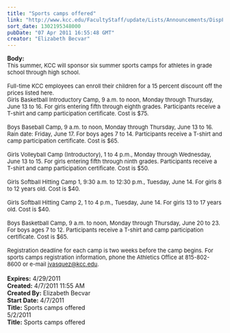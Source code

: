 ```yaml
---
title: "Sports camps offered"
link: "http://www.kcc.edu/FacultyStaff/update/Lists/Announcements/DispForm.aspx?ID=213"
sort_date: 1302195348000
pubDate: "07 Apr 2011 16:55:48 GMT"
creator: "Elizabeth Becvar"
---
```


<div><b>Body:</b> <div class=ExternalClassD6822360C4394F278393134FDC4F7E19><div><font size=2>This summer, KCC will sponsor six summer sports camps for athletes in grade school through high school.</font></div><font size=2>
<div><br>Full-time KCC employees can enroll their children for a 15 percent discount off the prices listed here.<br>Girls Basketball Introductory Camp, 9 a.m. to noon, Monday through Thursday, June 13 to 16. For girls entering fifth through eighth grades. Participants receive a T-shirt and camp participation certificate. Cost is $75.</div>
<div><br>Boys Baseball Camp, 9 a.m. to noon, Monday through Thursday, June 13 to 16. Rain date: Friday, June 17. For boys ages 7 to 14. Participants receive a T-shirt and camp participation certificate. Cost is $65.</div>
<div><br>Girls Volleyball Camp (Introductory), 1 to 4 p.m., Monday through Wednesday, June 13 to 15. For girls entering fifth through ninth grades. Participants receive a T-shirt and camp participation certificate. Cost is $50.</div>
<div><br>Girls Softball Hitting Camp 1, 9:30 a.m. to 12:30 p.m., Tuesday, June 14. For girls 8 to 12 years old. Cost is $40.</div>
<div><br>Girls Softball Hitting Camp 2, 1 to 4 p.m., Tuesday, June 14. For girls 13 to 17 years old. Cost is $40.</div>
<div><br>Boys Basketball Camp, 9 a.m. to noon, Monday through Thursday, June 20 to 23. For boys ages 7 to 12. Participants receive a T-shirt and camp participation certificate. Cost is $65. </div>
<div><br>Registration deadline for each camp is two weeks before the camp begins. For sports camps registration information, phone the Athletics Office at 815-802-8600 or e-mail </font><a href="mailto:jvasquez@kcc.edu"><font size=2>jvasquez@kcc.edu</font></a><font size=2>.</font></div>
<div><font size=2></font> </div></div></div>
<div><b>Expires:</b> 4/29/2011</div>
<div><b>Created:</b> 4/7/2011 11:55 AM</div>
<div><b>Created By:</b> Elizabeth Becvar</div>
<div><b>Start Date:</b> 4/7/2011</div>
<div><b>Title:</b> Sports camps offered</div>
 5/2/2011</div>
<div><b>Title:</b> Sports camps offered </div>
